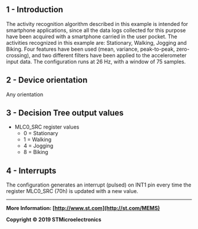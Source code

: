## 1 - Introduction

The activity recognition algorithm described in this example is intended for smartphone applications, since all the data logs collected for this purpose have been acquired with a smartphone carried in the user pocket. 
The activities recognized in this example are: Stationary, Walking, Jogging and Biking.
Four features have been used (mean, variance, peak-to-peak, zero-crossing), and two different filters have been applied to the accelerometer input data.
The configuration runs at 26 Hz, with a window of 75 samples.


## 2 - Device orientation

Any orientation


## 3 - Decision Tree output values

- MLC0_SRC register values
  - 0 = Stationary
  - 1 = Walking
  - 4 = Jogging
  - 8 = Biking


## 4 - Interrupts

The configuration generates an interrupt (pulsed) on INT1 pin every time the register MLC0_SRC (70h) is updated with a new value. 

------

**More Information: [http://www.st.com](http://st.com/MEMS)**

**Copyright © 2019 STMicroelectronics**
